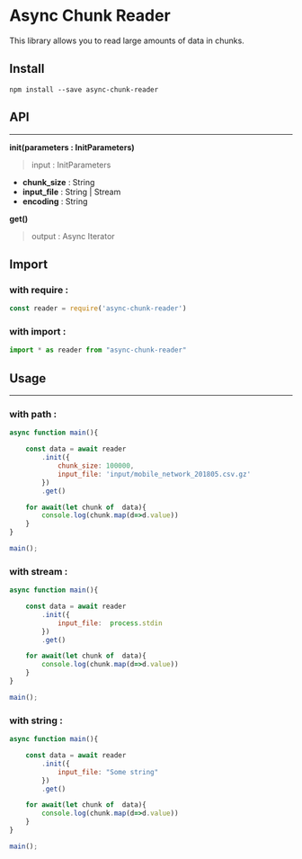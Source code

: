 # Async Chunk Reader

This library allows you to read large amounts of data in chunks.

## Install
```console
npm install --save async-chunk-reader
```

## API
---

**init(parameters : InitParameters)**

> input : InitParameters

- **chunk_size** :   String 
- **input_file** : String | Stream
- **encoding** : String

**get()**

> output : Async Iterator


## Import

### with require : 
```javascript
const reader = require('async-chunk-reader')
```

### with import : 
```javascript
import * as reader from "async-chunk-reader"
```

## Usage
---

### with path : 

```javascript
async function main(){

    const data = await reader
        .init({
            chunk_size: 100000,
            input_file: 'input/mobile_network_201805.csv.gz'
        })
        .get()

    for await(let chunk of  data){
        console.log(chunk.map(d=>d.value))
    }
}

main();

```

### with stream : 

```javascript
async function main(){

    const data = await reader
        .init({
            input_file:  process.stdin
        })
        .get()

    for await(let chunk of  data){
        console.log(chunk.map(d=>d.value))
    }
}

main();

```


### with string : 

```javascript
async function main(){

    const data = await reader
        .init({
            input_file: "Some string"
        })
        .get()

    for await(let chunk of  data){
        console.log(chunk.map(d=>d.value))
    }
}

main();

```




